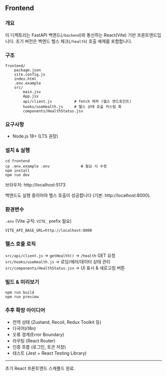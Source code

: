 ## Frontend

### 개요
이 디렉토리는 FastAPI 백엔드(`/backend`)와 통신하는 React(Vite) 기반 프론트엔드입니다. 초기 버전은 백엔드 헬스 체크(`/health`) 호출 예제를 포함합니다.

### 구조
```
frontend/
	package.json
	vite.config.js
	index.html
	.env.example
	src/
		main.jsx
		App.jsx
		api/client.js          # fetch 래퍼 (헬스 엔드포인트)
		hooks/useHealth.js     # 헬스 상태 호출 커스텀 훅
		components/HealthStatus.jsx
```

### 요구사항
- Node.js 18+ (LTS 권장)

### 설치 & 실행
```
cd frontend
cp .env.example .env              # 필요 시 수정
npm install
npm run dev
```
브라우저: http://localhost:5173

백엔드도 실행 중이어야 헬스 호출이 성공합니다 (기본: http://localhost:8000).

### 환경변수
`.env` (Vite 규칙: `VITE_` prefix 필요)
```
VITE_API_BASE_URL=http://localhost:8000
```

### 헬스 호출 로직
`src/api/client.js` → `getHealth()` → `/health` GET 요청
`src/hooks/useHealth.js` → 로딩/에러/데이터 상태 관리
`src/components/HealthStatus.jsx` → UI 표시 & 새로고침 버튼

### 빌드 & 미리보기
```
npm run build
npm run preview
```

### 추후 확장 아이디어
- 전역 상태 (Zustand, Recoil, Redux Toolkit 등)
- 다국어(i18n)
- 오류 경계(Error Boundary)
- 라우팅 (React Router)
- 인증 흐름 (로그인, 토큰 저장)
- 테스트 (Jest + React Testing Library)

---
초기 React 프론트엔드 스캐폴드 완료.